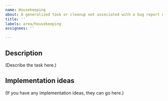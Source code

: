 ```yaml
---
name: Housekeeping
about: A generalized task or cleanup not associated with a bug report or enhancement
title: ''
labels: area/housekeeping
assignees: ''

---
```


## Description
(Describe the task here.)

## Implementation ideas
(If you have any implementation ideas, they can go here.)
